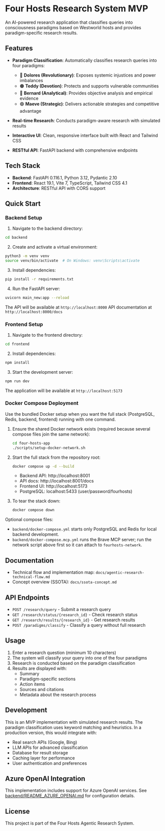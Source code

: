 # Four Hosts Research System MVP

An AI-powered research application that classifies queries into consciousness paradigms based on Westworld hosts and provides paradigm-specific research results.

## Features

- **Paradigm Classification**: Automatically classifies research queries into four paradigms:
  - 🔴 **Dolores (Revolutionary)**: Exposes systemic injustices and power imbalances
  - 🟠 **Teddy (Devotion)**: Protects and supports vulnerable communities
  - 🔵 **Bernard (Analytical)**: Provides objective analysis and empirical evidence
  - 🟢 **Maeve (Strategic)**: Delivers actionable strategies and competitive advantage

- **Real-time Research**: Conducts paradigm-aware research with simulated results
- **Interactive UI**: Clean, responsive interface built with React and Tailwind CSS
- **RESTful API**: FastAPI backend with comprehensive endpoints

## Tech Stack

- **Backend**: FastAPI 0.116.1, Python 3.12, Pydantic 2.10
- **Frontend**: React 19.1, Vite 7, TypeScript, Tailwind CSS 4.1
- **Architecture**: RESTful API with CORS support

## Quick Start

### Backend Setup

1. Navigate to the backend directory:
```bash
cd backend
```

2. Create and activate a virtual environment:
```bash
python3 -m venv venv
source venv/bin/activate  # On Windows: venv\Scripts\activate
```

3. Install dependencies:
```bash
pip install -r requirements.txt
```

4. Run the FastAPI server:
```bash
uvicorn main_new:app --reload
```

The API will be available at `http://localhost:8000`
API documentation at `http://localhost:8000/docs`

### Frontend Setup

1. Navigate to the frontend directory:
```bash
cd frontend
```

2. Install dependencies:
```bash
npm install
```

3. Start the development server:
```bash
npm run dev
```

The application will be available at `http://localhost:5173`

### Docker Compose Deployment

Use the bundled Docker setup when you want the full stack (PostgreSQL, Redis, backend, frontend) running with one command.

1. Ensure the shared Docker network exists (required because several compose files join the same network):
   ```bash
   cd four-hosts-app
   ./scripts/setup-docker-network.sh
   ```

2. Start the full stack from the repository root:
   ```bash
   docker compose up -d --build
   ```

   - Backend API: http://localhost:8001
   - API docs:    http://localhost:8001/docs
   - Frontend UI: http://localhost:5173
   - PostgreSQL:  localhost:5433 (user/password/fourhosts)

3. To tear the stack down:
   ```bash
   docker compose down
   ```

Optional compose files:

- `backend/docker-compose.yml` starts only PostgreSQL and Redis for local backend development.
- `backend/docker-compose.mcp.yml` runs the Brave MCP server; run the network script above first so it can attach to `fourhosts-network`.

## Documentation

- Technical flow and implementation map: `docs/agentic-research-technical-flow.md`
- Concept overview (SSOTA): `docs/ssota-concept.md`

## API Endpoints

- `POST /research/query` - Submit a research query
- `GET /research/status/{research_id}` - Check research status
- `GET /research/results/{research_id}` - Get research results
- `POST /paradigms/classify` - Classify a query without full research

## Usage

1. Enter a research question (minimum 10 characters)
2. The system will classify your query into one of the four paradigms
3. Research is conducted based on the paradigm classification
4. Results are displayed with:
   - Summary
   - Paradigm-specific sections
   - Action items
   - Sources and citations
   - Metadata about the research process

## Development

This is an MVP implementation with simulated research results. The paradigm classification uses keyword matching and heuristics. In a production version, this would integrate with:
- Real search APIs (Google, Bing)
- LLM APIs for advanced classification
- Database for result storage
- Caching layer for performance
- User authentication and preferences

## Azure OpenAI Integration

This implementation includes support for Azure OpenAI services. See [backend/README_AZURE_OPENAI.md](backend/README_AZURE_OPENAI.md) for configuration details.

## License

This project is part of the Four Hosts Agentic Research System.
